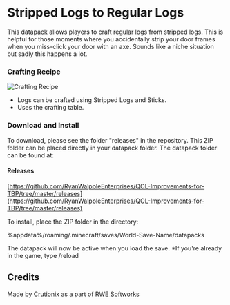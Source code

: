 # Stripped Logs to Regular Logs
 This datapack allows players to craft regular logs from stripped logs. This is helpful for those moments where you accidentally strip your door frames when you miss-click your door with an axe. Sounds like a niche situation but sadly this happens a lot.

### Crafting Recipe
![Crafting Recipe](http://crutionix.com/wp-content/uploads/2019/09/LogsCraftingStripped.png)

- Logs can be crafted using Stripped Logs and Sticks.
- Uses the crafting table.

### Download and Install
To download, please see the folder "releases" in the repository. This ZIP folder can be placed directly in your datapack folder. The datapack folder can be found at:

#### Releases
[https://github.com/RyanWalpoleEnterprises/QOL-Improvements-for-TBP/tree/master/releases](https://github.com/RyanWalpoleEnterprises/QOL-Improvements-for-TBP/tree/master/releases)

To install, place the ZIP folder in the directory:

%appdata%/roaming/.minecraft/saves/World-Save-Name/datapacks

The datapack will now be active when you load the save.
*If you're already in the game, type /reload

## Credits
Made by [Crutionix](http://www.crutionix.com/) as a part of [RWE Softworks](http://www.ryanwalpole.com/softworks)